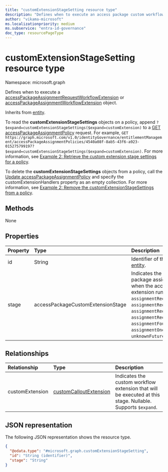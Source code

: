 ```yaml
---
title: "customExtensionStageSetting resource type"
description: "Defines when to execute an access package custom workflow extension."
author: "vikama-microsoft"
ms.localizationpriority: medium
ms.subservice: "entra-id-governance"
doc_type: resourcePageType
---
```


# customExtensionStageSetting resource type

Namespace: microsoft.graph

Defines when to execute a [accessPackageAssignmentRequestWorkflowExtension](../resources/accesspackageassignmentrequestworkflowextension.md) or [accessPackageAssignmentWorkflowExtension](../resources/accessPackageAssignmentWorkflowExtension.md) object.

Inherits from [entity](../resources/entity.md).

To read the **customExtensionStageSettings** objects on a policy, append `?$expand=customExtensionStageSettings($expand=customExtension)` to a [GET accessPackageAssignmentPolicy](../api/accesspackageassignmentpolicy-get.md) request. For example, `GET https://graph.microsoft.com/v1.0/identityGovernance/entitlementManagement/accessPackageAssignmentPolicies/4540a08f-8ab5-43f6-a923-015275799197?$expand=customExtensionStageSettings($expand=customExtension)`. For more information, see [Example 2: Retrieve the custom extension stage settings for a policy](../api/accesspackageassignmentpolicy-get.md#example-2-retrieve-the-custom-extension-stage-settings-for-a-policy).

To delete the **customExtensionStageSettings** objects from a policy, call the [Update accessPackageAssignmentPolicy](../api/accesspackageassignmentpolicy-update.md) and specify the customExtensionHandlers property as an empty collection. For more information, see [Example 2: Remove the customExtensionStageSettings from a policy](../api/accesspackageassignmentpolicy-update.md#example-2-remove-the-customextensionstagesettings-from-a-policy).


## Methods

None

## Properties

|Property|Type|Description|
|:---|:---|:---|
|id|String| Identifier of the stage. Inherited from [entity](../resources/entity.md).|
|stage|accessPackageCustomExtensionStage|Indicates the stage of the access package assignment request workflow when the access package custom extension runs. The possible values are: `assignmentRequestCreated`, `assignmentRequestApproved`, `assignmentRequestGranted`, `assignmentRequestRemoved`, `assignmentFourteenDaysBeforeExpiration`, `assignmentOneDayBeforeExpiration`, `unknownFutureValue`.|

## Relationships

|Relationship|Type|Description|
|:---|:---|:---|
|customExtension|[customCalloutExtension](../resources/customcalloutextension.md)|Indicates the custom workflow extension that will be executed at this stage. Nullable. Supports `$expand`.|

## JSON representation

The following JSON representation shows the resource type.
<!-- {
  "blockType": "resource",
  "keyProperty": "id",
  "@odata.type": "microsoft.graph.customExtensionStageSetting",
  "baseType": "microsoft.graph.entity",
  "openType": false
}
-->
``` json
{
  "@odata.type": "#microsoft.graph.customExtensionStageSetting",
  "id": "String (identifier)",
  "stage": "String"
}
```
